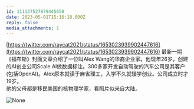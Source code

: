 ```yaml
---
id: 111137527879445650
date: 2023-05-01T15:16:18.000Z
reply: false
media_attachments: 1
---
```


[https://twitter.com/raycat2021/status/1653023939902447616](https://twitter.com/raycat2021/status/1653023939902447616) 最新一期《福布斯》封面文章介绍了一位叫Alex Wang的华裔企业家。他现年26岁，创建的AI创业公司Scale AI做数据标注。300多家开发自动驾驶的汽车公司是其客户(包括OpenAI)。Alex原本就读于麻省理工，入学不久就辍学创业。公司成立时才19岁。  
他的父母都是移民美国的核物理学家，看照片似来自大陆。

![None](https://files.e5n.cc/media_attachments/files/111/219/386/479/443/929/original/070aa69c4e4736f3.webp)
